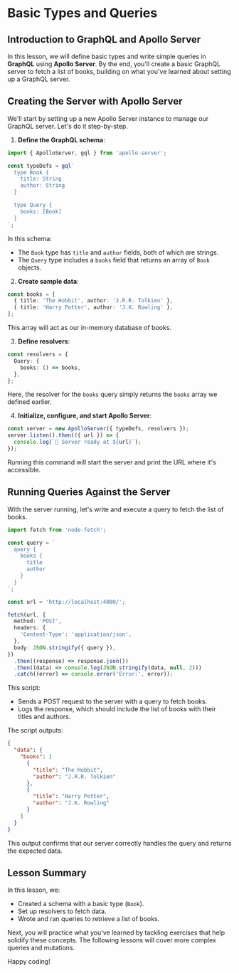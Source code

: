 # Basic Types and Queries

## Introduction to GraphQL and Apollo Server
In this lesson, we will define basic types and write simple queries in **GraphQL** using **Apollo Server**. By the end, you'll create a basic GraphQL server to fetch a list of books, building on what you've learned about setting up a GraphQL server.

## Creating the Server with Apollo Server
We'll start by setting up a new Apollo Server instance to manage our GraphQL server. Let's do it step-by-step.

1. **Define the GraphQL schema**:

```TypeScript
import { ApolloServer, gql } from 'apollo-server';

const typeDefs = gql`
  type Book {
    title: String
    author: String
  }

  type Query {
    books: [Book]
  }
`;
```

In this schema:
  * The `Book` type has `title` and `author` fields, both of which are strings.
  * The `Query` type includes a `books` field that returns an array of `Book` objects.

2. **Create sample data**:

```TypeScript
const books = [
  { title: 'The Hobbit', author: 'J.R.R. Tolkien' },
  { title: 'Harry Potter', author: 'J.K. Rowling' },
];
```

This array will act as our in-memory database of books.

3. **Define resolvers**:

```TypeScript
const resolvers = {
  Query: {
    books: () => books,
  },
};
```

Here, the resolver for the `books` query simply returns the `books` array we defined earlier.

4. **Initialize, configure, and start Apollo Server**:

```TypeScript
const server = new ApolloServer({ typeDefs, resolvers });
server.listen().then(({ url }) => {
  console.log(`🚀 Server ready at ${url}`);
});
```

Running this command will start the server and print the URL where it's accessible.

## Running Queries Against the Server
With the server running, let's write and execute a query to fetch the list of books.

```TypeScript
import fetch from 'node-fetch';

const query = `
  query {
    books {
      title
      author
    }
  }
`;

const url = 'http://localhost:4000/';

fetch(url, {
  method: 'POST',
  headers: {
    'Content-Type': 'application/json',
  },
  body: JSON.stringify({ query }),
})
  .then((response) => response.json())
  .then((data) => console.log(JSON.stringify(data, null, 2)))
  .catch((error) => console.error('Error:', error));
```

This script:

* Sends a POST request to the server with a query to fetch books.
* Logs the response, which should include the list of books with their titles and authors.

The script outputs:

```JSON
{
  "data": {
    "books": [
      {
        "title": "The Hobbit",
        "author": "J.R.R. Tolkien"
      },
      {
        "title": "Harry Potter",
        "author": "J.K. Rowling"
      }
    ]
  }
}
```

This output confirms that our server correctly handles the query and returns the expected data.

## Lesson Summary
In this lesson, we:

* Created a schema with a basic type (`Book`).
* Set up resolvers to fetch data.
* Wrote and ran queries to retrieve a list of books.

Next, you will practice what you've learned by tackling exercises that help solidify these concepts. The following lessons will cover more complex queries and mutations.

Happy coding!
